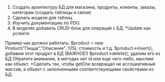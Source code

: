 1. Создать архитектуру БД для магазина, продукты, клиенты, заказы, категории (создать таблицы и связи)
2. Сделать модели для таблиц.
3. Изучить документацию по PDO.
4. В моделях добавить CRUD-блок для операций с БД. *Update как успеете

Пример как должно работать:
$product = new Product("Пицца","Описание", 125); стоимость и т.д.
$product->insert(); добавим этот продукт в БД (ВАЖНОЕ!)
$product->delete(); удалим его из БД
Обратите внимание, в методах нет id или еще чего-либо, мыслим как объект.
*Сделать так, чтобы getOne возвращал не ассоциативный массив, а объект с заполненными соответствующими свойствами из БД.

